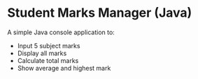 # Student Marks Manager (Java)

A simple Java console application to:

- Input 5 subject marks
- Display all marks
- Calculate total marks
- Show average and highest mark